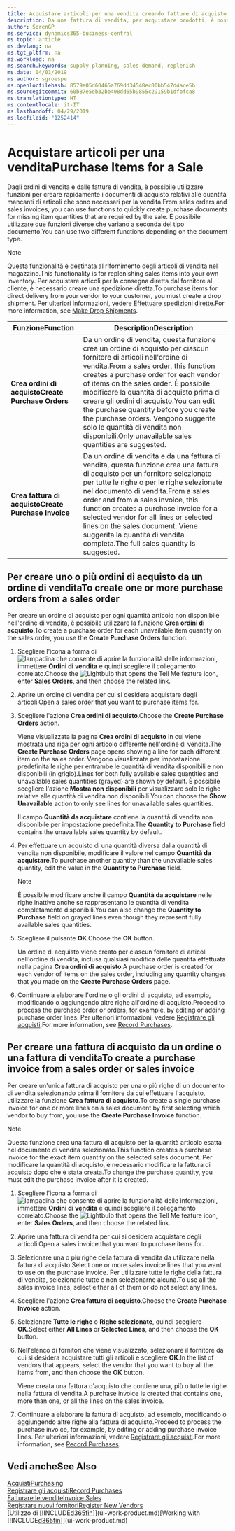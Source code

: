 ```yaml
---
title: Acquistare articoli per una vendita creando fatture di acquisto | Documenti Microsoft
description: Da una fattura di vendita, per acquistare prodotti, è possibile creare una fattura di acquisto per un fornitore.
author: SorenGP
ms.service: dynamics365-business-central
ms.topic: article
ms.devlang: na
ms.tgt_pltfrm: na
ms.workload: na
ms.search.keywords: supply planning, sales demand, replenish
ms.date: 04/01/2019
ms.author: sgroespe
ms.openlocfilehash: 8579a05d60465a769dd34548ec00bb547d4ace5b
ms.sourcegitcommit: 60b87e5eb32bb408dd65b9855c29159b1dfbfca8
ms.translationtype: HT
ms.contentlocale: it-IT
ms.lasthandoff: 04/29/2019
ms.locfileid: "1252414"
---
```

# <a name="purchase-items-for-a-sale"></a><span data-ttu-id="18ea6-103">Acquistare articoli per una vendita</span><span class="sxs-lookup"><span data-stu-id="18ea6-103">Purchase Items for a Sale</span></span>
<span data-ttu-id="18ea6-104">Dagli ordini di vendita e dalle fatture di vendita, è possibile utilizzare funzioni per creare rapidamente i documenti di acquisto relativi alle quantità mancanti di articoli che sono necessari per la vendita.</span><span class="sxs-lookup"><span data-stu-id="18ea6-104">From sales orders and sales invoices, you can use functions to quickly create purchase documents for missing item quantities that are required by the sale.</span></span> <span data-ttu-id="18ea6-105">È possibile utilizzare due funzioni diverse che variano a seconda del tipo documento.</span><span class="sxs-lookup"><span data-stu-id="18ea6-105">You can use two different functions depending on the document type.</span></span>

> [!Note]
> <span data-ttu-id="18ea6-106">Questa funzionalità è destinata al rifornimento degli articoli di vendita nel magazzino.</span><span class="sxs-lookup"><span data-stu-id="18ea6-106">This functionality is for replenishing sales items into your own inventory.</span></span> <span data-ttu-id="18ea6-107">Per acquistare articoli per la consegna diretta dal fornitore al cliente, è necessario creare una spedizione diretta.</span><span class="sxs-lookup"><span data-stu-id="18ea6-107">To purchase items for direct delivery from your vendor to your customer, you must create a drop shipment.</span></span> <span data-ttu-id="18ea6-108">Per ulteriori informazioni, vedere [Effettuare spedizioni dirette](sales-how-drop-shipment.md).</span><span class="sxs-lookup"><span data-stu-id="18ea6-108">For more information, see [Make Drop Shipments](sales-how-drop-shipment.md).</span></span>   

|<span data-ttu-id="18ea6-109">Funzione</span><span class="sxs-lookup"><span data-stu-id="18ea6-109">Function</span></span>|<span data-ttu-id="18ea6-110">Description</span><span class="sxs-lookup"><span data-stu-id="18ea6-110">Description</span></span>|
|--------|-----------|
|<span data-ttu-id="18ea6-111">**Crea ordini di acquisto**</span><span class="sxs-lookup"><span data-stu-id="18ea6-111">**Create Purchase Orders**</span></span>|<span data-ttu-id="18ea6-112">Da un ordine di vendita, questa funzione crea un ordine di acquisto per ciascun fornitore di articoli nell'ordine di vendita.</span><span class="sxs-lookup"><span data-stu-id="18ea6-112">From a sales order, this function creates a purchase order for each vendor of items on the sales order.</span></span> <span data-ttu-id="18ea6-113">È possibile modificare la quantità di acquisto prima di creare gli ordini di acquisto.</span><span class="sxs-lookup"><span data-stu-id="18ea6-113">You can edit the purchase quantity before you create the purchase orders.</span></span> <span data-ttu-id="18ea6-114">Vengono suggerite solo le quantità di vendita non disponibili.</span><span class="sxs-lookup"><span data-stu-id="18ea6-114">Only unavailable sales quantities are suggested.</span></span>
|<span data-ttu-id="18ea6-115">**Crea fattura di acquisto**</span><span class="sxs-lookup"><span data-stu-id="18ea6-115">**Create Purchase Invoice**</span></span>|<span data-ttu-id="18ea6-116">Da un ordine di vendita e da una fattura di vendita, questa funzione crea una fattura di acquisto per un fornitore selezionato per tutte le righe o per le righe selezionate nel documento di vendita.</span><span class="sxs-lookup"><span data-stu-id="18ea6-116">From a sales order and from a sales invoice, this function creates a purchase invoice for a selected vendor for all lines or selected lines on the sales document.</span></span> <span data-ttu-id="18ea6-117">Viene suggerita la quantità di vendita completa.</span><span class="sxs-lookup"><span data-stu-id="18ea6-117">The full sales quantity is suggested.</span></span>|

## <a name="to-create-one-or-more-purchase-orders-from-a-sales-order"></a><span data-ttu-id="18ea6-118">Per creare uno o più ordini di acquisto da un ordine di vendita</span><span class="sxs-lookup"><span data-stu-id="18ea6-118">To create one or more purchase orders from a sales order</span></span>
<span data-ttu-id="18ea6-119">Per creare un ordine di acquisto per ogni quantità articolo non disponibile nell'ordine di vendita, è possibile utilizzare la funzione **Crea ordini di acquisto**.</span><span class="sxs-lookup"><span data-stu-id="18ea6-119">To create a purchase order for each unavailable item quantity on the sales order, you use the **Create Purchase Orders** function.</span></span>

1. <span data-ttu-id="18ea6-120">Scegliere l'icona a forma di ![lampadina che consente di aprire la funzionalità delle informazioni](media/ui-search/search_small.png "Informazioni sull'operazione che si desidera eseguire"), immettere **Ordini di vendita** e quindi scegliere il collegamento correlato.</span><span class="sxs-lookup"><span data-stu-id="18ea6-120">Choose the ![Lightbulb that opens the Tell Me feature](media/ui-search/search_small.png "Tell me what you want to do") icon, enter **Sales Orders**, and then choose the related link.</span></span>
2. <span data-ttu-id="18ea6-121">Aprire un ordine di vendita per cui si desidera acquistare degli articoli.</span><span class="sxs-lookup"><span data-stu-id="18ea6-121">Open a sales order that you want to purchase items for.</span></span>
3. <span data-ttu-id="18ea6-122">Scegliere l'azione **Crea ordini di acquisto**.</span><span class="sxs-lookup"><span data-stu-id="18ea6-122">Choose the **Create Purchase Orders** action.</span></span>

    <span data-ttu-id="18ea6-123">Viene visualizzata la pagina **Crea ordini di acquisto** in cui viene mostrata una riga per ogni articolo differente nell'ordine di vendita.</span><span class="sxs-lookup"><span data-stu-id="18ea6-123">The **Create Purchase Orders** page opens showing a line for each different item on the sales order.</span></span> <span data-ttu-id="18ea6-124">Vengono visualizzate per impostazione predefinita le righe per entrambe le quantità di vendita disponibili e non disponibili (in grigio).</span><span class="sxs-lookup"><span data-stu-id="18ea6-124">Lines for both fully available sales quantities and unavailable sales quantities (grayed) are shown by default.</span></span> <span data-ttu-id="18ea6-125">È possibile scegliere l'azione **Mostra non disponibili** per visualizzare solo le righe relative alle quantità di vendita non disponibili.</span><span class="sxs-lookup"><span data-stu-id="18ea6-125">You can choose the **Show Unavailable** action to only see lines for unavailable sales quantities.</span></span>

    <span data-ttu-id="18ea6-126">Il campo **Quantità da acquistare** contiene la quantità di vendita non disponibile per impostazione predefinita.</span><span class="sxs-lookup"><span data-stu-id="18ea6-126">The **Quantity to Purchase** field contains the unavailable sales quantity by default.</span></span>
4. <span data-ttu-id="18ea6-127">Per effettuare un acquisto di una quantità diversa dalla quantità di vendita non disponibile, modificare il valore nel campo **Quantità da acquistare**.</span><span class="sxs-lookup"><span data-stu-id="18ea6-127">To purchase another quantity than the unavailable sales quantity, edit the value in the **Quantity to Purchase** field.</span></span>

    > [!NOTE]  
    >   <span data-ttu-id="18ea6-128">È possibile modificare anche il campo **Quantità da acquistare** nelle righe inattive anche se rappresentano le quantità di vendita completamente disponibili.</span><span class="sxs-lookup"><span data-stu-id="18ea6-128">You can also change the **Quantity to Purchase** field on grayed lines even though they represent fully available sales quantities.</span></span>
5. <span data-ttu-id="18ea6-129">Scegliere il pulsante **OK**.</span><span class="sxs-lookup"><span data-stu-id="18ea6-129">Choose the **OK** button.</span></span>

    <span data-ttu-id="18ea6-130">Un ordine di acquisto viene creato per ciascun fornitore di articoli nell'ordine di vendita, inclusa qualsiasi modifica delle quantità effettuata nella pagina **Crea ordini di acquisto**.</span><span class="sxs-lookup"><span data-stu-id="18ea6-130">A purchase order is created for each vendor of items on the sales order, including any quantity changes that you made on the **Create Purchase Orders** page.</span></span>
7. <span data-ttu-id="18ea6-131">Continuare a elaborare l'ordine o gli ordini di acquisto, ad esempio, modificando o aggiungendo altre righe all'ordine di acquisto.</span><span class="sxs-lookup"><span data-stu-id="18ea6-131">Proceed to process the purchase order or orders, for example, by editing or adding purchase order lines.</span></span> <span data-ttu-id="18ea6-132">Per ulteriori informazioni, vedere [Registrare gli acquisti](purchasing-how-record-purchases.md).</span><span class="sxs-lookup"><span data-stu-id="18ea6-132">For more information, see [Record Purchases](purchasing-how-record-purchases.md).</span></span>


## <a name="to-create-a-purchase-invoice-from-a-sales-order-or-sales-invoice"></a><span data-ttu-id="18ea6-133">Per creare una fattura di acquisto da un ordine o una fattura di vendita</span><span class="sxs-lookup"><span data-stu-id="18ea6-133">To create a purchase invoice from a sales order or sales invoice</span></span>
<span data-ttu-id="18ea6-134">Per creare un'unica fattura di acquisto per una o più righe di un documento di vendita selezionando prima il fornitore da cui effettuare l'acquisto, utilizzare la funzione **Crea fattura di acquisto**.</span><span class="sxs-lookup"><span data-stu-id="18ea6-134">To create a single purchase invoice for one or more lines on a sales document by first selecting which vendor to buy from, you use the **Create Purchase Invoice** function.</span></span>

> [!NOTE]  
>   <span data-ttu-id="18ea6-135">Questa funzione crea una fattura di acquisto per la quantità articolo esatta nel documento di vendita selezionato.</span><span class="sxs-lookup"><span data-stu-id="18ea6-135">This function creates a purchase invoice for the exact item quantity on the selected sales document.</span></span> <span data-ttu-id="18ea6-136">Per modificare la quantità di acquisto, è necessario modificare la fattura di acquisto dopo che è stata creata.</span><span class="sxs-lookup"><span data-stu-id="18ea6-136">To change the purchase quantity, you must edit the purchase invoice after it is created.</span></span>  

1. <span data-ttu-id="18ea6-137">Scegliere l'icona a forma di ![lampadina che consente di aprire la funzionalità delle informazioni](media/ui-search/search_small.png "Informazioni sull'operazione che si desidera eseguire"), immettere **Ordini di vendita** e quindi scegliere il collegamento correlato.</span><span class="sxs-lookup"><span data-stu-id="18ea6-137">Choose the ![Lightbulb that opens the Tell Me feature](media/ui-search/search_small.png "Tell me what you want to do") icon, enter **Sales Orders**, and then choose the related link.</span></span>
2. <span data-ttu-id="18ea6-138">Aprire una fattura di vendita per cui si desidera acquistare degli articoli.</span><span class="sxs-lookup"><span data-stu-id="18ea6-138">Open a sales invoice that you want to purchase items for.</span></span>
3. <span data-ttu-id="18ea6-139">Selezionare una o più righe della fattura di vendita da utilizzare nella fattura di acquisto.</span><span class="sxs-lookup"><span data-stu-id="18ea6-139">Select one or more sales invoice lines that you want to use on the purchase invoice.</span></span> <span data-ttu-id="18ea6-140">Per utilizzare tutte le righe della fattura di vendita, selezionarle tutte o non selezionarne alcuna.</span><span class="sxs-lookup"><span data-stu-id="18ea6-140">To use all the sales invoice lines, select either all of them or do not select any lines.</span></span>
4. <span data-ttu-id="18ea6-141">Scegliere l'azione **Crea fattura di acquisto**.</span><span class="sxs-lookup"><span data-stu-id="18ea6-141">Choose the **Create Purchase Invoice** action.</span></span>
5. <span data-ttu-id="18ea6-142">Selezionare **Tutte le righe** o **Righe selezionate**, quindi scegliere **OK**.</span><span class="sxs-lookup"><span data-stu-id="18ea6-142">Select either **All Lines** or **Selected Lines**, and then choose the **OK** button.</span></span>  
6. <span data-ttu-id="18ea6-143">Nell'elenco di fornitori che viene visualizzato, selezionare il fornitore da cui si desidera acquistare tutti gli articoli e scegliere **OK**.</span><span class="sxs-lookup"><span data-stu-id="18ea6-143">In the list of vendors that appears, select the vendor that you want to buy all the items from, and then choose the **OK** button.</span></span>

    <span data-ttu-id="18ea6-144">Viene creata una fattura d'acquisto che contiene una, più o tutte le righe nella fattura di vendita.</span><span class="sxs-lookup"><span data-stu-id="18ea6-144">A purchase invoice is created that contains one, more than one, or all the lines on the sales invoice.</span></span>
7. <span data-ttu-id="18ea6-145">Continuare a elaborare la fattura di acquisto, ad esempio, modificando o aggiungendo altre righe alla fattura di acquisto.</span><span class="sxs-lookup"><span data-stu-id="18ea6-145">Proceed to process the purchase invoice, for example, by editing or adding purchase invoice lines.</span></span> <span data-ttu-id="18ea6-146">Per ulteriori informazioni, vedere [Registrare gli acquisti](purchasing-how-record-purchases.md).</span><span class="sxs-lookup"><span data-stu-id="18ea6-146">For more information, see [Record Purchases](purchasing-how-record-purchases.md).</span></span>

## <a name="see-also"></a><span data-ttu-id="18ea6-147">Vedi anche</span><span class="sxs-lookup"><span data-stu-id="18ea6-147">See Also</span></span>
[<span data-ttu-id="18ea6-148">Acquisti</span><span class="sxs-lookup"><span data-stu-id="18ea6-148">Purchasing</span></span>](purchasing-manage-purchasing.md)  
[<span data-ttu-id="18ea6-149">Registrare gli acquisti</span><span class="sxs-lookup"><span data-stu-id="18ea6-149">Record Purchases</span></span>](purchasing-how-record-purchases.md)  
[<span data-ttu-id="18ea6-150">Fatturare le vendite</span><span class="sxs-lookup"><span data-stu-id="18ea6-150">Invoice Sales</span></span>](sales-how-invoice-sales.md)  
[<span data-ttu-id="18ea6-151">Registrare nuovi fornitori</span><span class="sxs-lookup"><span data-stu-id="18ea6-151">Register New Vendors</span></span>](purchasing-how-register-new-vendors.md)  
<span data-ttu-id="18ea6-152">[Utilizzo di [!INCLUDE[d365fin](includes/d365fin_md.md)]](ui-work-product.md)</span><span class="sxs-lookup"><span data-stu-id="18ea6-152">[Working with [!INCLUDE[d365fin](includes/d365fin_md.md)]](ui-work-product.md)</span></span>

